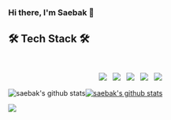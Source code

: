 ### Hi there, I'm Saebak 👋

<!--
**saebak/saebak** is a ✨ _special_ ✨ repository because its `README.md` (this file) appears on your GitHub profile.

Here are some ideas to get you started:

- 🔭 I’m currently working on ...
- 🌱 I’m currently learning ...
- 👯 I’m looking to collaborate on ...
- 🤔 I’m looking for help with ...
- 💬 Ask me about ...
- 📫 How to reach me: ...
- 😄 Pronouns: ...
- ⚡ Fun fact: ...
-->

## 🛠 Tech Stack 🛠  
</br>
<p align="center">
<img src="https://img.shields.io/badge/Java-007396?style=for-the-badge&logo=JAVA&logoColor=white"/></a> &nbsp
<img src="https://img.shields.io/badge/Spring-6DB33F?style=for-the-badge&logo=Spring&logoColor=white"/></a> &nbsp
<img src="https://img.shields.io/badge/Spring Boot-6DB33F?style=for-the-badge&logo=SpringBoot&logoColor=white"/></a> &nbsp
<img src="https://img.shields.io/badge/JavaScript-F7DF1E?style=for-the-badge&logo=JavaScript&logoColor=white"/></a> &nbsp
<!-- <img src="https://img.shields.io/badge/HTML5-E34F26?style=for-the-badge&logo=HTML5&logoColor=white"/></a> &nbsp
<img src="https://img.shields.io/badge/CSS3-1572B6?style=for-the-badge&logo=CSS3&logoColor=white"/></a> &nbsp -->
<img src="https://img.shields.io/badge/Oracle-F80000?style=for-the-badge&logo=Oracle&logoColor=white"/></a> &nbsp 
<!--<img src="https://img.shields.io/badge/Amazon AWS-232F3E?style=for-the-badge&logo=Amazon%20AWS&logoColor=white"/></a> &nbsp </p> -->

![saebak's github stats](https://github-readme-stats.vercel.app/api?username=saebak&show_icons=true)[![saebak's github stats](https://github-readme-stats.vercel.app/api/top-langs/?username=saebak&show_icons=true&hide_border=true&title_color=004386&icon_color=004386&layout=compact)](https://github.com/saebak)

<!-- <h3 align="center"><b>🛠 Tech Stack 🛠</b></h3>
![JAVA](https://img.shields.io/badge/JavaScript-F7DF1E?style=flat-square&logo=JavaScript&logoColor=black)
![JS](https://img.shields.io/badge/JavaScript-F7DF1E?style=flat-square&logo=JavaScript&logoColor=black)
-->


<a href="https://hhpluscertificateofcompletion.oopy.io/">
  <img src="https://static.spartacodingclub.kr/hanghae99/plus/completion/badge_red.svg" />
</a>
